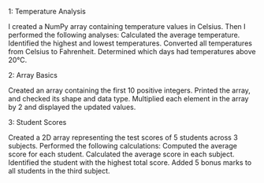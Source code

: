 1: Temperature Analysis

I created a NumPy array containing temperature values in Celsius.
Then I performed the following analyses:
Calculated the average temperature.
Identified the highest and lowest temperatures.
Converted all temperatures from Celsius to Fahrenheit.
Determined which days had temperatures above 20°C.

2: Array Basics

Created an array containing the first 10 positive integers.
Printed the array, and checked its shape and data type.
Multiplied each element in the array by 2 and displayed the updated values.

3: Student Scores

Created a 2D array representing the test scores of 5 students across 3 subjects.
Performed the following calculations:
Computed the average score for each student.
Calculated the average score in each subject.
Identified the student with the highest total score.
Added 5 bonus marks to all students in the third subject.
